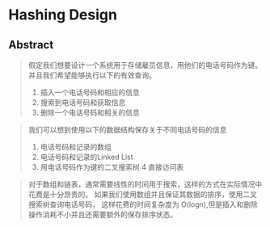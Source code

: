 # Hashing Design


## Abstract
>假定我们想要设计一个系统用于存储雇员信息，用他们的电话号码作为键。并且我们希望能够执行以下的有效查询。  
>1. 插入一个电话号码和相应的信息
>2. 搜索到电话号码和获取信息
>3. 删除一个电话号码和相关的信息

> 我们可以想到使用以下的数据结构保存关于不同电话号码的信息  
> 1. 电话号码和记录的数组
> 2. 电话号码和记录的Linked List
> 3. 用电话号码作为键的二叉搜索树
> 4 直接访问表

>对于数组和链表，通常需要线性的时间用于搜索，这样的方式在实际情况中花费是十分昂贵的。
>如果我们使用数组并且保证其数据的排序，使用二叉搜索树查询电话号码， 这样花费的时间复杂度为
>O(logn),但是插入和删除操作消耗不小并且还需要额外的保存排序状态。

